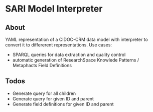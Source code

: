 # SARI Model Interpreter

## About

YAML representation of a CIDOC-CRM data model with interpreter to convert it to differerent representations. Use cases:

- SPARQL queries for data extraction and quality control
- automatic generation of ResearchSpace Knowlede Patterns / Metaphacts Field Definitions

## Todos

- Generate query for all children
- Generate query for given ID and parent
- Generate field definitions for given ID and parent
